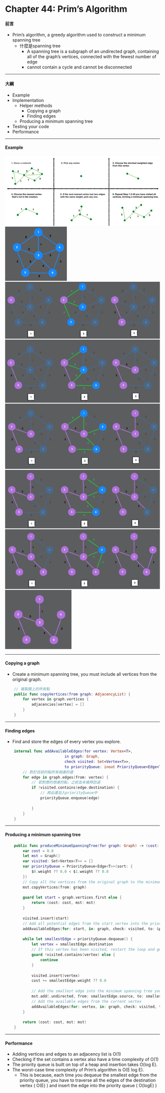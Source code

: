 # Chapter 44: Prim’s Algorithm

#### 前言

- Prim’s algorithm, a greedy algorithm used to construct a minimum spanning tree
  - 什麼是spanning tree
    - A spanning tree is a subgraph of an undirected graph, containing all of the graph’s vertices, connected with the fewest number of edge
    - cannot contain a cycle and cannot be disconnected

------

#### 大綱

- Example
- Implementation
  - Helper methods
    - Copying a graph
    - Finding edges
  - Producing a minimum spanning tree
- Testing your code
- Performance

------

#### Example

  <img src="../.gitbook/assets/270.png" style="zoom:50%;" />

<img src="../.gitbook/assets/271.png" style="zoom:50%;" />

<img src="../.gitbook/assets/272.png" style="zoom:50%;" />

<img src="../.gitbook/assets/273.png" style="zoom:50%;" />

<img src="../.gitbook/assets/274.png" style="zoom:50%;" />

<img src="../.gitbook/assets/275.png" style="zoom:50%;" />

<img src="../.gitbook/assets/276.png" style="zoom:50%;" />

<img src="../.gitbook/assets/277.png" style="zoom:50%;" />

------

#### Copying a graph

- Create a minimum spanning tree, you must include all vertices from the original graph.

```swift
    // 複製圖上的所有點
    public func copyVertices(from graph: AdjacencyList) {
        for vertex in graph.vertices {
            adjacencies[vertex] = []
        }
    }
```

------

#### Finding edges

- Find and store the edges of every vertex you explore.

```swift
    internal func addAvailableEdges(for vertex: Vertex<T>,
                           in graph: Graph,
                           check visited: Set<Vertex<T>>,
                           to priorityQueue: inout PriorityQueue<Edge<T>>) {
        // 對於目前的點所有相連的邊
        for edge in graph.edges(from: vertex) {
            // 若對應的想連的點，之前並未被拜訪過
            if !visited.contains(edge.destination) {
                // 將此邊加入priorityQueue中
                priorityQueue.enqueue(edge)

            }
        }
    }
```

------

#### Producing a minimum spanning tree

```swift
    public func produceMinimumSpanningTree(for graph: Graph) -> (cost: Double, mst: Graph) {
        var cost = 0.0
        let mst = Graph()
        var visited: Set<Vertex<T>> = []
        var priorityQueue = PriorityQueue<Edge<T>>(sort: {
            $0.weight ?? 0.0 < $1.weight ?? 0.0
        })
        // Copy all the vertices from the original graph to the minimum spanning tree
        mst.copyVertices(from: graph)

        guard let start = graph.vertices.first else {
            return (cost: cost, mst: mst)
        }

        visited.insert(start)
        // Add all potential edges from the start vertex into the priority queue.
        addAvailableEdges(for: start, in: graph, check: visited, to: &priorityQueue)

        while let smallestEdge = priorityQueue.dequeue() {
            let vertex = smallestEdge.destination
            // If this vertex has been visited, restart the loop and get the next smallest edge.”
            guard !visited.contains(vertex) else {
                continue
            }

            visited.insert(vertex)
            cost += smallestEdge.weight ?? 0.0

            // Add the smallest edge into the minimum spanning tree you are constructing.
            mst.add(.undirected, from: smallestEdge.source, to: smallestEdge.destination, weight: smallestEdge.weight)
            // Add the available edges from the current vertex
            addAvailableEdges(for: vertex, in: graph, check: visited, to: &priorityQueue)
        }

        return (cost: cost, mst: mst)
    }
```

------

#### Performance

- Adding vertices and edges to an adjacency list is O(1)
- Checking if the set contains a vertex also have a time complexity of O(1)
- The priority queue is built on top of a heap and insertion takes O(log E).
- The worst-case time complexity of Prim’s algorithm is O(E log E). 
  - This is because, each time you dequeue the smallest edge from the priority queue, you have to traverse all the edges of the destination vertex ( O(E) ) and insert the edge into the priority queue ( O(logE) )